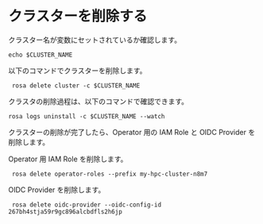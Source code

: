 # クラスターを削除する

クラスター名が変数にセットされているか確認します。

```
echo $CLUSTER_NAME
```

以下のコマンドでクラスターを削除します。

```
 rosa delete cluster -c $CLUSTER_NAME
```

クラスタの削除過程は、以下のコマンドで確認できます。

```
rosa logs uninstall -c $CLUSTER_NAME --watch
```

クラスターの削除が完了したら、Operator 用の IAM Role と OIDC Provider を削除します。

Operator 用 IAM Role を削除します。

```
 rosa delete operator-roles --prefix my-hpc-cluster-n8m7
```

OIDC Provider を削除します。

```
 rosa delete oidc-provider --oidc-config-id 267bh4stja59r9gc896alcbdfls2h6jp
```
